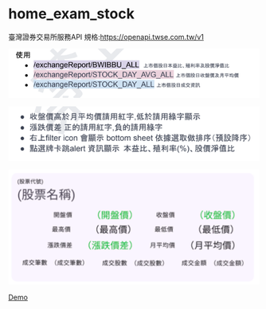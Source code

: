 # home_exam_stock


臺灣證券交易所服務API
規格:https://openapi.twse.com.tw/v1

![img.png](img.png)

![img_1.png](img_1.png)

![img_2.png](img_2.png)

[Demo](https://www.youtube.com/watch?v=69WlsXlDLmg)

